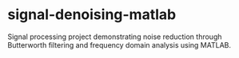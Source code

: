 # signal-denoising-matlab
Signal processing project demonstrating noise reduction through Butterworth filtering and frequency domain analysis using MATLAB.
